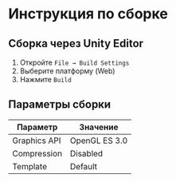 # Инструкция по сборке

## Сборка через Unity Editor
1. Откройте `File → Build Settings`
2. Выберите платформу (Web)
3. Нажмите `Build`

## Параметры сборки
| Параметр       | Значение      |
|----------------|---------------|
| Graphics API   | OpenGL ES 3.0 |
| Compression    | Disabled      |
| Template       | Default       |
